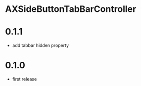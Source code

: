 AXSideButtonTabBarController
============================

# 0.1.1

- add tabbar hidden property

# 0.1.0
- first release

